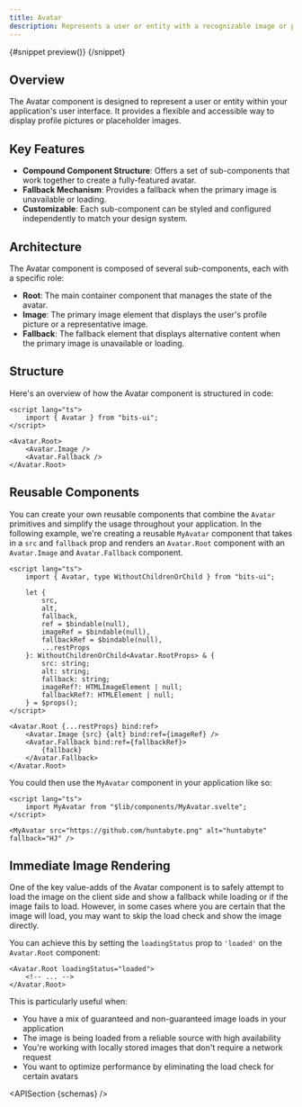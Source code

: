 ```yaml
---
title: Avatar
description: Represents a user or entity with a recognizable image or placeholder in UI elements.
---
```


<script>
	import { APISection, ComponentPreviewV2, AvatarDemo } from '$lib/components/index.js'
	let { schemas } = $props()
</script>

<ComponentPreviewV2 name="avatar-demo" componentName="Avatar">

{#snippet preview()}
<AvatarDemo />
{/snippet}

</ComponentPreviewV2>

## Overview

The Avatar component is designed to represent a user or entity within your application's user interface. It provides a flexible and accessible way to display profile pictures or placeholder images.

## Key Features

-   **Compound Component Structure**: Offers a set of sub-components that work together to create a fully-featured avatar.
-   **Fallback Mechanism**: Provides a fallback when the primary image is unavailable or loading.
-   **Customizable**: Each sub-component can be styled and configured independently to match your design system.

## Architecture

The Avatar component is composed of several sub-components, each with a specific role:

-   **Root**: The main container component that manages the state of the avatar.
-   **Image**: The primary image element that displays the user's profile picture or a representative image.
-   **Fallback**: The fallback element that displays alternative content when the primary image is unavailable or loading.

## Structure

Here's an overview of how the Avatar component is structured in code:

```svelte
<script lang="ts">
	import { Avatar } from "bits-ui";
</script>

<Avatar.Root>
	<Avatar.Image />
	<Avatar.Fallback />
</Avatar.Root>
```

## Reusable Components

You can create your own reusable components that combine the `Avatar` primitives and simplify the usage throughout your application. In the following example, we're creating a reusable `MyAvatar` component that takes in a `src` and `fallback` prop and renders an `Avatar.Root` component with an `Avatar.Image` and `Avatar.Fallback` component.

```svelte title="MyAvatar.svelte"
<script lang="ts">
	import { Avatar, type WithoutChildrenOrChild } from "bits-ui";

	let {
		src,
		alt,
		fallback,
		ref = $bindable(null),
		imageRef = $bindable(null),
		fallbackRef = $bindable(null),
		...restProps
	}: WithoutChildrenOrChild<Avatar.RootProps> & {
		src: string;
		alt: string;
		fallback: string;
		imageRef?: HTMLImageElement | null;
		fallbackRef?: HTMLElement | null;
	} = $props();
</script>

<Avatar.Root {...restProps} bind:ref>
	<Avatar.Image {src} {alt} bind:ref={imageRef} />
	<Avatar.Fallback bind:ref={fallbackRef}>
		{fallback}
	</Avatar.Fallback>
</Avatar.Root>
```

You could then use the `MyAvatar` component in your application like so:

```svelte title="+page.svelte"
<script lang="ts">
	import MyAvatar from "$lib/components/MyAvatar.svelte";
</script>

<MyAvatar src="https://github.com/huntabyte.png" alt="huntabyte" fallback="HJ" />
```

## Immediate Image Rendering

One of the key value-adds of the Avatar component is to safely attempt to load the image on the client side and show a fallback while loading or if the image fails to load. However, in some cases where you are certain that the image will load, you may want to skip the load check and show the image directly.

You can achieve this by setting the `loadingStatus` prop to `'loaded'` on the `Avatar.Root` component:

```svelte /loadingStatus="loaded"/
<Avatar.Root loadingStatus="loaded">
	<!-- ... -->
</Avatar.Root>
```

This is particularly useful when:

-   You have a mix of guaranteed and non-guaranteed image loads in your application
-   The image is being loaded from a reliable source with high availability
-   You're working with locally stored images that don't require a network request
-   You want to optimize performance by eliminating the load check for certain avatars

<APISection {schemas} />
